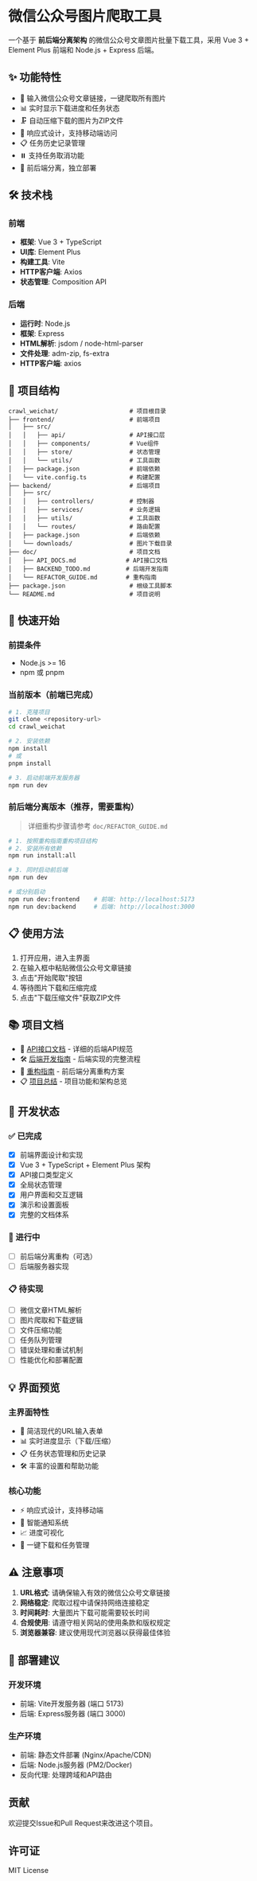 # 微信公众号图片爬取工具

一个基于 **前后端分离架构** 的微信公众号文章图片批量下载工具，采用 Vue 3 + Element Plus 前端和 Node.js + Express 后端。

## ✨ 功能特性

- 🚀 输入微信公众号文章链接，一键爬取所有图片
- 📊 实时显示下载进度和任务状态
- 🗜️ 自动压缩下载的图片为ZIP文件
- 📱 响应式设计，支持移动端访问
- 📋 任务历史记录管理
- ⏸️ 支持任务取消功能
- 🔄 前后端分离，独立部署

## 🛠️ 技术栈

### 前端
- **框架**: Vue 3 + TypeScript
- **UI库**: Element Plus
- **构建工具**: Vite
- **HTTP客户端**: Axios
- **状态管理**: Composition API

### 后端
- **运行时**: Node.js
- **框架**: Express
- **HTML解析**: jsdom / node-html-parser
- **文件处理**: adm-zip, fs-extra
- **HTTP客户端**: axios

## 📁 项目结构

```
crawl_weichat/                    # 项目根目录
├── frontend/                     # 前端项目
│   ├── src/
│   │   ├── api/                  # API接口层
│   │   ├── components/           # Vue组件
│   │   ├── store/                # 状态管理
│   │   └── utils/                # 工具函数
│   ├── package.json              # 前端依赖
│   └── vite.config.ts            # 构建配置
├── backend/                      # 后端项目
│   ├── src/
│   │   ├── controllers/          # 控制器
│   │   ├── services/             # 业务逻辑
│   │   ├── utils/                # 工具函数
│   │   └── routes/               # 路由配置
│   ├── package.json              # 后端依赖
│   └── downloads/                # 图片下载目录
├── doc/                          # 项目文档
│   ├── API_DOCS.md              # API接口文档
│   ├── BACKEND_TODO.md          # 后端开发指南
│   └── REFACTOR_GUIDE.md        # 重构指南
├── package.json                  # 根级工具脚本
└── README.md                     # 项目说明
```

## 🚀 快速开始

### 前提条件
- Node.js >= 16
- npm 或 pnpm

### 当前版本（前端已完成）
```bash
# 1. 克隆项目
git clone <repository-url>
cd crawl_weichat

# 2. 安装依赖
npm install
# 或
pnpm install

# 3. 启动前端开发服务器
npm run dev
```

### 前后端分离版本（推荐，需要重构）
> 详细重构步骤请参考 `doc/REFACTOR_GUIDE.md`

```bash
# 1. 按照重构指南重构项目结构
# 2. 安装所有依赖
npm run install:all

# 3. 同时启动前后端
npm run dev

# 或分别启动
npm run dev:frontend    # 前端: http://localhost:5173
npm run dev:backend     # 后端: http://localhost:3000
```

## 📋 使用方法

1. 打开应用，进入主界面
2. 在输入框中粘贴微信公众号文章链接
3. 点击"开始爬取"按钮
4. 等待图片下载和压缩完成
5. 点击"下载压缩文件"获取ZIP文件

## 📚 项目文档

- 📖 [API接口文档](./doc/API_DOCS.md) - 详细的后端API规范
- 🛠️ [后端开发指南](./doc/BACKEND_TODO.md) - 后端实现的完整流程
- 🔄 [重构指南](./doc/REFACTOR_GUIDE.md) - 前后端分离重构方案
- 📋 [项目总结](./doc/PROJECT_SUMMARY.md) - 项目功能和架构总览

## 🎯 开发状态

### ✅ 已完成
- [x] 前端界面设计和实现
- [x] Vue 3 + TypeScript + Element Plus 架构
- [x] API接口类型定义
- [x] 全局状态管理
- [x] 用户界面和交互逻辑
- [x] 演示和设置面板
- [x] 完整的文档体系

### 🚧 进行中
- [ ] 前后端分离重构（可选）
- [ ] 后端服务器实现

### 📋 待实现
- [ ] 微信文章HTML解析
- [ ] 图片爬取和下载逻辑
- [ ] 文件压缩功能
- [ ] 任务队列管理
- [ ] 错误处理和重试机制
- [ ] 性能优化和部署配置

## 💡 界面预览

### 主界面特性
- 🎨 简洁现代的URL输入表单
- 📊 实时进度显示（下载/压缩）
- 📋 任务状态管理和历史记录
- 🛠️ 丰富的设置和帮助功能

### 核心功能
- ⚡ 响应式设计，支持移动端
- 🔔 智能通知系统
- 📈 进度可视化
- 🎯 一键下载和任务管理

## ⚠️ 注意事项

1. **URL格式**: 请确保输入有效的微信公众号文章链接
2. **网络稳定**: 爬取过程中请保持网络连接稳定
3. **时间耗时**: 大量图片下载可能需要较长时间
4. **合规使用**: 请遵守相关网站的使用条款和版权规定
5. **浏览器兼容**: 建议使用现代浏览器以获得最佳体验

## 🚀 部署建议

### 开发环境
- 前端: Vite开发服务器 (端口 5173)
- 后端: Express服务器 (端口 3000)

### 生产环境
- 前端: 静态文件部署 (Nginx/Apache/CDN)
- 后端: Node.js服务器 (PM2/Docker)
- 反向代理: 处理跨域和API路由

## 贡献

欢迎提交Issue和Pull Request来改进这个项目。

## 许可证

MIT License
